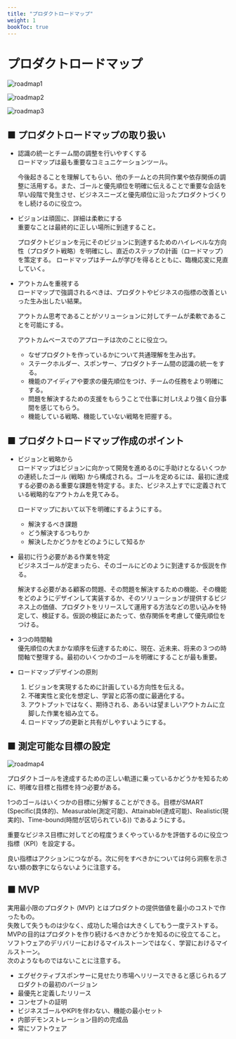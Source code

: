 ```yaml
---
title: "プロダクトロードマップ"
weight: 1
bookToc: true
---
```


# プロダクトロードマップ
<p><img src="images/roadmap1.png" alt="roadmap1" /></p> 
<p><img src="images/roadmap2.png" alt="roadmap2" /></p> 
<p><img src="images/roadmap3.png" alt="roadmap3" /></p> 

## ■ プロダクトロードマップの取り扱い
- 認識の統一とチーム間の調整を行いやすくする  
    ロードマップは最も重要なコミュニケーションツール。

    今後起きることを理解してもらい、他のチームとの共同作業や依存関係の調整に活用する。また、ゴールと優先順位を明確に伝えることで重要な会話を早い段階で発生させ、ビジネスニーズと優先順位に沿ったプロダクトづくりをし続けるのに役立つ。

- ビジョンは頑固に、詳細は柔軟にする  
    重要なことは最終的に正しい場所に到達すること。

    プロダクトビジョンを元にそのビジョンに到達するためのハイレベルな方向性（プロダクト戦略）を明確にし、直近のステップの計画（ロードマップ）を策定する。
    ロードマップはチームが学びを得るとともに、臨機応変に見直していく。
- アウトカムを重視する  
    ロードマップで強調されるべきは、プロダクトやビジネスの指標の改善といった生み出したい結果。  

    アウトカム思考であることがソリューションに対してチームが柔軟であることを可能にする。
    
    アウトカムベースでのアプローチは次のことに役立つ。
    
    - なぜプロダクトを作っているかについて共通理解を生み出す。
    - ステークホルダー、スポンサー、プロダクトチーム間の認識の統一をする。
    - 機能のアイディアや要求の優先順位をつけ、チームの任務をより明確にする。
    - 問題を解決するための支援をもらうことで仕事に対しtえより強く自分事間を感じてもらう。
    - 機能している戦略、機能していない戦略を把握する。


## ■ プロダクトロードマップ作成のポイント
- ビジョンと戦略から  
    ロードマップはビジョンに向かって開発を進めるのに手助けとなるいくつかの連続したゴール (戦略) から構成される。ゴールを定めるには、最初に達成する必要のある重要な課題を特定する。また、ビジネス上すでに定義されている戦略的なアウトカムを見てみる。
    
    ロードマップにおいて以下を明確にするようにする。
    
    - 解決するべき課題
    - どう解決するつもりか
    - 解決したかどうかをどのようにして知るか

- 最初に行う必要がある作業を特定  
    ビジネスゴールが定まったら、そのゴールにどのように到達するか仮説を作る。  
    
    解決する必要がある顧客の問題、その問題を解決するための機能、その機能をどのようにデザインして実装するか、そのソリューションが提供するビジネス上の価値、プロダクトをリリースして運用する方法などの思い込みを特定して、検証する。仮説の検証にあたって、依存関係を考慮して優先順位をつける。

- 3つの時間軸  
    優先順位の大まかな順序を伝達するために、現在、近未来、将来の３つの時間軸で整理する。最初のいくつかのゴールを明確にすることが最も重要。

- ロードマップデザインの原則
    1. ビジョンを実現するために計画している方向性を伝える。
    1. 不確実性と変化を想定し、学習と応答の度に最適化する。
    1. アウトプットではなく、期待される、あるいは望ましいアウトカムに立脚した作業を組み立てる。
    1. ロードマップの更新と共有がしやすいようにする。

## ■ 測定可能な目標の設定
<p><img src="images/roadmap4.png" alt="roadmap4" /></p> 

プロダクトゴールを達成するための正しい軌道に乗っているかどうかを知るために、明確な目標と指標を持つ必要がある。  

1つのゴールはいくつかの目標に分解することができる。目標がSMART (Specific(具体的)、Measurable(測定可能)、Attainable(達成可能)、Realistic(現実的)、Time-bound(時間が区切られている)) であるようにする。  

重要なビジネス目標に対してどの程度うまくやっているかを評価するのに役立つ指標（KPI）を設定する。  

良い指標はアクションにつながる。次に何をすべきかについては何ら洞察を示さない類の数字にならないように注意する。

## ■ MVP
実用最小限のプロダクト (MVP) とはプロダクトの提供価値を最小のコストで作ったもの。  
失敗して失うものは少なく、成功した場合は大きくしてもう一度テストする。  
MVPの目的はプロダクトを作り続けるべきかどうかを知るのに役立てること。  
ソフトウェアのデリバリーにおけるマイルストーンではなく、学習におけるマイルストーン。  
次のようなものではないことに注意する。
- エグゼクティブスポンサーに見せたり市場へリリースできると感じられるプロダクトの最初のバージョン
- 最優先と定義したリリース
- コンセプトの証明
- ビジネスゴールやKPIを伴わない、機能の最小セット
- 内部デモンストレーション目的の完成品
- 常にソフトウェア

